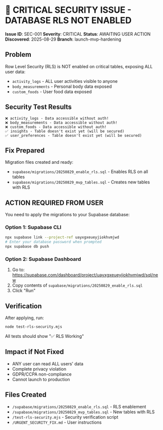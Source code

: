 # 🚨 CRITICAL SECURITY ISSUE - DATABASE RLS NOT ENABLED

**Issue ID**: SEC-001
**Severity**: CRITICAL
**Status**: AWAITING USER ACTION
**Discovered**: 2025-08-29
**Branch**: launch-mvp-hardening

## Problem
Row Level Security (RLS) is NOT enabled on critical tables, exposing ALL user data:
- `activity_logs` - ALL user activities visible to anyone
- `body_measurements` - Personal body data exposed
- `custom_foods` - User food data exposed

## Security Test Results
```
❌ activity_logs - Data accessible without auth!
❌ body_measurements - Data accessible without auth!
❌ custom_foods - Data accessible without auth!
✅ insights - Table doesn't exist yet (will be secured)
✅ user_preferences - Table doesn't exist yet (will be secured)
```

## Fix Prepared
Migration files created and ready:
- `supabase/migrations/20250829_enable_rls.sql` - Enables RLS on all tables
- `supabase/migrations/20250829_mvp_tables.sql` - Creates new tables with RLS

## ACTION REQUIRED FROM USER
You need to apply the migrations to your Supabase database:

### Option 1: Supabase CLI
```bash
npx supabase link --project-ref uayxgxeueyjiokhvmjwd
# Enter your database password when prompted
npx supabase db push
```

### Option 2: Supabase Dashboard
1. Go to: https://supabase.com/dashboard/project/uayxgxeueyjiokhvmjwd/sql/new
2. Copy contents of `supabase/migrations/20250829_enable_rls.sql`
3. Click "Run"

## Verification
After applying, run:
```bash
node test-rls-security.mjs
```

All tests should show "✅ RLS Working"

## Impact if Not Fixed
- ANY user can read ALL users' data
- Complete privacy violation
- GDPR/CCPA non-compliance
- Cannot launch to production

## Files Created
- `/supabase/migrations/20250829_enable_rls.sql` - RLS enablement
- `/supabase/migrations/20250829_mvp_tables.sql` - New tables with RLS
- `/test-rls-security.mjs` - Security verification script
- `/URGENT_SECURITY_FIX.md` - User instructions
